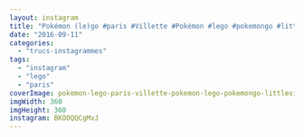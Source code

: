 ```yaml
---
layout: instagram
title: "Pokémon (le)go #paris #Villette #Pokémon #lego #pokemongo #littlevilette"
date: "2016-09-11"
categories: 
  - "trucs-instagrammes"
tags: 
  - "instagram"
  - "lego"
  - "paris"
coverImage: pokemon-lego-paris-villette-pokemon-lego-pokemongo-littlevilette.jpg
imgWidth: 360
imgHeight: 360
instagram: BKOOQQCgMvJ
---
```

